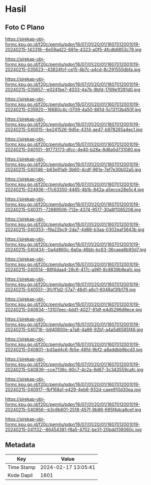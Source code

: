 # Hasil

## Foto C Plano

https://sirekap-obj-formc.kpu.go.id/f20c/pemilu/pdpr/16/07/01/20/01/1607012001019-20240215-143318--6e59ad22-681e-4323-a0f5-4fcdb6853c78.jpg

https://sirekap-obj-formc.kpu.go.id/f20c/pemilu/pdpr/16/07/01/20/01/1607012001019-20240215-035623--43824fcf-ce15-4b7c-a4cd-8c291550dbfa.jpg

https://sirekap-obj-formc.kpu.go.id/f20c/pemilu/pdpr/16/07/01/20/01/1607012001019-20240215-035657--e0241be7-4033-4a7b-9bfd-1769e1f281d0.jpg

https://sirekap-obj-formc.kpu.go.id/f20c/pemilu/pdpr/16/07/01/20/01/1607012001019-20240215-035920--16680c4c-0709-4a50-881d-5c13113b450f.jpg

https://sirekap-obj-formc.kpu.go.id/f20c/pemilu/pdpr/16/07/01/20/01/1607012001019-20240215-040015--be241526-9d5e-4314-ae47-b978265a4ec1.jpg

https://sirekap-obj-formc.kpu.go.id/f20c/pemilu/pdpr/16/07/01/20/01/1607012001019-20240215-040101--9f773173-dfcc-4e40-b28a-8d8a5d731080.jpg

https://sirekap-obj-formc.kpu.go.id/f20c/pemilu/pdpr/16/07/01/20/01/1607012001019-20240215-040146--b63e91a9-3b60-4cdf-961e-7ef7e30b02a5.jpg

https://sirekap-obj-formc.kpu.go.id/f20c/pemilu/pdpr/16/07/01/20/01/1607012001019-20240215-024936--f7c63350-4465-4b1b-842a-a5ecce28e5c4.jpg

https://sirekap-obj-formc.kpu.go.id/f20c/pemilu/pdpr/16/07/01/20/01/1607012001019-20240215-040311--72889506-712e-4374-9517-30a8f1085206.jpg

https://sirekap-obj-formc.kpu.go.id/f20c/pemilu/pdpr/16/07/01/20/01/1607012001019-20240215-040353--f9a22bc9-2da7-4d88-b3aa-0302eaf3643b.jpg

https://sirekap-obj-formc.kpu.go.id/f20c/pemilu/pdpr/16/07/01/20/01/1607012001019-20240215-040434--0a4d860c-8a0a-46bb-bc63-36caea6b93d7.jpg

https://sirekap-obj-formc.kpu.go.id/f20c/pemilu/pdpr/16/07/01/20/01/1607012001019-20240215-040514--88f4daa4-28c6-417c-a96f-8c8839b8ea1c.jpg

https://sirekap-obj-formc.kpu.go.id/f20c/pemilu/pdpr/16/07/01/20/01/1607012001019-20240215-040551--3fc1f1d2-57a7-46d1-a6c1-6048af3fb179.jpg

https://sirekap-obj-formc.kpu.go.id/f20c/pemilu/pdpr/16/07/01/20/01/1607012001019-20240215-040634--13107eec-4dd1-4027-81df-e4d5296d9ece.jpg

https://sirekap-obj-formc.kpu.go.id/f20c/pemilu/pdpr/16/07/01/20/01/1607012001019-20240215-040716--b940800e-a7a8-4a86-92b1-a4a5d6585f46.jpg

https://sirekap-obj-formc.kpu.go.id/f20c/pemilu/pdpr/16/07/01/20/01/1607012001019-20240215-040801--bd3ad4c6-fb5e-46fd-9bf2-a8addbb9bcd3.jpg

https://sirekap-obj-formc.kpu.go.id/f20c/pemilu/pdpr/16/07/01/20/01/1607012001019-20240215-040839--cce7136c-80c7-4c2a-9d67-3c343559cafc.jpg

https://sirekap-obj-formc.kpu.go.id/f20c/pemilu/pdpr/16/07/01/20/01/1607012001019-20240215-040917--fbf168a1-e429-4eb6-932d-caee910d30ea.jpg

https://sirekap-obj-formc.kpu.go.id/f20c/pemilu/pdpr/16/07/01/20/01/1607012001019-20240215-040956--b3c6b601-2518-457f-9b86-695f4dca8cef.jpg

https://sirekap-obj-formc.kpu.go.id/f20c/pemilu/pdpr/16/07/01/20/01/1607012001019-20240215-041132--86454381-f8a5-4702-be31-20bdd136060c.jpg


## Metadata

| Key        | Value               |
| ---------- | ------------------- |
| Time Stamp | 2024-02-17 13:05:41 |
| Kode Dapil | 1601                |




